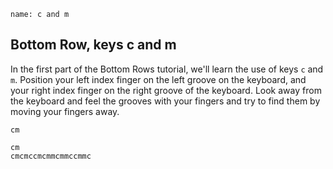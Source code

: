 ```ngMeta
name: c and m
```

## Bottom Row, keys c and m

In the first part of the Bottom Rows tutorial, we'll learn the use of keys `c` and `m`.
Position your left index finger on the left groove on the keyboard, and your right index finger on the right groove of the keyboard. Look away from the keyboard and feel the grooves with your fingers and try to find them by moving your fingers away.


```trytyping
cm
```

```practicetyping
cm
cmcmccmcmmcmmccmmc
```

